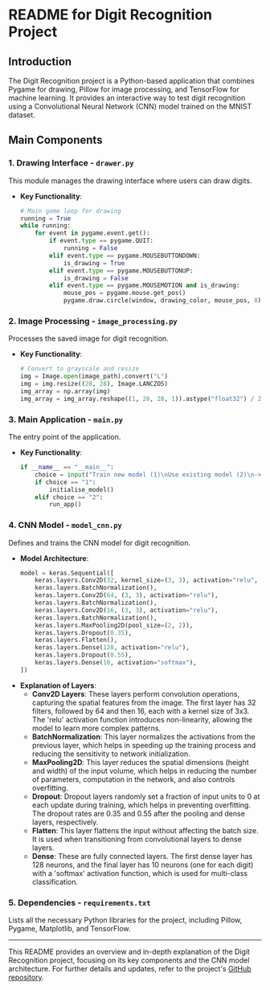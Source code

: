 # README for Digit Recognition Project

## Introduction

The Digit Recognition project is a Python-based application that combines Pygame for drawing, Pillow for image processing, and TensorFlow for machine learning. It provides an interactive way to test digit recognition using a Convolutional Neural Network (CNN) model trained on the MNIST dataset.

## Main Components

### 1. Drawing Interface - `drawer.py`
This module manages the drawing interface where users can draw digits.
- **Key Functionality**:
  ```python
  # Main game loop for drawing
  running = True
  while running:
      for event in pygame.event.get():
          if event.type == pygame.QUIT:
              running = False
          elif event.type == pygame.MOUSEBUTTONDOWN:
              is_drawing = True
          elif event.type == pygame.MOUSEBUTTONUP:
              is_drawing = False
          elif event.type == pygame.MOUSEMOTION and is_drawing:
              mouse_pos = pygame.mouse.get_pos()
              pygame.draw.circle(window, drawing_color, mouse_pos, 8)
  ```

### 2. Image Processing - `image_processing.py`
Processes the saved image for digit recognition.
- **Key Functionality**:
  ```python
  # Convert to grayscale and resize
  img = Image.open(image_path).convert("L")
  img = img.resize((28, 28), Image.LANCZOS)
  img_array = np.array(img)
  img_array = img_array.reshape((1, 28, 28, 1)).astype("float32") / 255
  ```

### 3. Main Application - `main.py`
The entry point of the application.
- **Key Functionality**:
  ```python
  if __name__ == "__main__":
      choice = input("Train new model (1)\nUse existing model (2)\n-> ")
      if choice == "1":
          initialise_model()
      elif choice == "2":
          run_app()
  ```

### 4. CNN Model - `model_cnn.py`
Defines and trains the CNN model for digit recognition.
- **Model Architecture**:
  ```python
  model = keras.Sequential([
      keras.layers.Conv2D(32, kernel_size=(3, 3), activation="relu", input_shape=(28, 28, 1)),
      keras.layers.BatchNormalization(),
      keras.layers.Conv2D(64, (3, 3), activation="relu"),
      keras.layers.BatchNormalization(),
      keras.layers.Conv2D(16, (3, 3), activation="relu"),
      keras.layers.BatchNormalization(),
      keras.layers.MaxPooling2D(pool_size=(2, 2)),
      keras.layers.Dropout(0.35),
      keras.layers.Flatten(),
      keras.layers.Dense(128, activation="relu"),
      keras.layers.Dropout(0.55),
      keras.layers.Dense(10, activation="softmax"),
  ])
  ```
- **Explanation of Layers**:
  - **Conv2D Layers**: These layers perform convolution operations, capturing the spatial features from the image. The first layer has 32 filters, followed by 64 and then 16, each with a kernel size of 3x3. The 'relu' activation function introduces non-linearity, allowing the model to learn more complex patterns.
  - **BatchNormalization**: This layer normalizes the activations from the previous layer, which helps in speeding up the training process and reducing the sensitivity to network initialization.
  - **MaxPooling2D**: This layer reduces the spatial dimensions (height and width) of the input volume, which helps in reducing the number of parameters, computation in the network, and also controls overfitting.
  - **Dropout**: Dropout layers randomly set a fraction of input units to 0 at each update during training, which helps in preventing overfitting. The dropout rates are 0.35 and 0.55 after the pooling and dense layers, respectively.
  - **Flatten**: This layer flattens the input without affecting the batch size. It is used when transitioning from convolutional layers to dense layers.
  - **Dense**: These are fully connected layers. The first dense layer has 128 neurons, and the final layer has 10 neurons (one for each digit) with a 'softmax' activation function, which is used for multi-class classification.

### 5. Dependencies - `requirements.txt`
Lists all the necessary Python libraries for the project, including Pillow, Pygame, Matplotlib, and TensorFlow.

---

This README provides an overview and in-depth explanation of the Digit Recognition project, focusing on its key components and the CNN model architecture. For further details and updates, refer to the project's [GitHub repository](https://github.com/ToeFr/Digit-Recognition).
